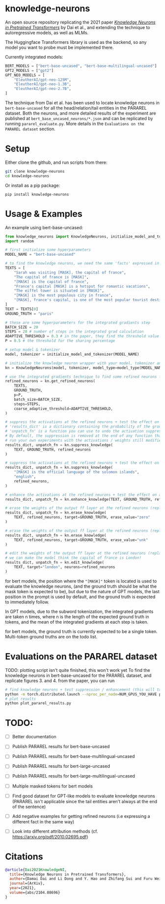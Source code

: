 # knowledge-neurons

An open source repository replicating the 2021 paper *[Knowledge Neurons in Pretrained Transformers](https://arxiv.org/abs/2104.08696)* by Dai et al., and extending the technique to autoregressive models, as well as MLMs.

The Huggingface Transformers library is used as the backend, so any model you want to probe must be implemented there. 

Currently integrated models:
```python
BERT_MODELS = ["bert-base-uncased", "bert-base-multilingual-uncased"]
GPT2_MODELS = ["gpt2"]
GPT_NEO_MODELS = [
    "EleutherAI/gpt-neo-125M",
    "EleutherAI/gpt-neo-1.3B",
    "EleutherAI/gpt-neo-2.7B",
]
```

The technique from Dai et al. has been used to locate knowledge neurons in `bert-base-uncased` for all the head/relation/tail entities in the PARAREL dataset. Both the neurons, and more detailed results of the experiment are published at `bert_base_uncased_neurons/*.json` and can be replicated by running `pararel_evaluate.py`. More details in the `Evaluations on the PARAREL dataset` section. 

# Setup

Either clone the github, and run scripts from there:

```bash
git clone knowledge-neurons
cd knowledge-neurons
```

Or install as a pip package:

```
pip install knowledge-neurons
```

# Usage & Examples

An example using bert-base-uncased:

```python
from knowledge_neurons import KnowledgeNeurons, initialize_model_and_tokenizer, model_type
import random

# first initialize some hyperparameters
MODEL_NAME = "bert-base-uncased"

# to find the knowledge neurons, we need the same 'facts' expressed in multiple different ways, and a ground truth
TEXTS = [
    "Sarah was visiting [MASK], the capital of france",
    "The capital of france is [MASK]",
    "[MASK] is the capital of france",
    "France's capital [MASK] is a hotspot for romantic vacations",
    "The eiffel tower is situated in [MASK]",
    "[MASK] is the most populous city in france",
    "[MASK], france's capital, is one of the most popular tourist destinations in the world",
]
TEXT = TEXTS[0]
GROUND_TRUTH = "paris"

# these are some hyperparameters for the integrated gradients step
BATCH_SIZE = 20
STEPS = 20 # number of steps in the integrated grad calculation
ADAPTIVE_THRESHOLD = 0.3 # in the paper, they find the threshold value `t` by multiplying the max attribution score by some float - this is that float.
P = 0.5 # the threshold for the sharing percentage

# setup model & tokenizer
model, tokenizer = initialize_model_and_tokenizer(MODEL_NAME)

# initialize the knowledge neuron wrapper with your model, tokenizer and a string expressing the type of your model ('gpt2' / 'gpt_neo' / 'bert')
kn = KnowledgeNeurons(model, tokenizer, model_type=model_type(MODEL_NAME))

# use the integrated gradients technique to find some refined neurons for your set of prompts
refined_neurons = kn.get_refined_neurons(
    TEXTS,
    GROUND_TRUTH,
    p=P,
    batch_size=BATCH_SIZE,
    steps=STEPS,
    coarse_adaptive_threshold=ADAPTIVE_THRESHOLD,
)

# suppress the activations at the refined neurons + test the effect on a relevant prompt
# 'results_dict' is a dictionary containing the probability of the ground truth being generated before + after modification, as well as other info
# 'unpatch_fn' is a function you can use to undo the activation suppression in the model. 
# By default, the suppression is removed at the end of any function that applies a patch, but you can set 'undo_modification=False', 
# run your own experiments with the activations / weights still modified, then run 'unpatch_fn' to undo the modifications
results_dict, unpatch_fn = kn.suppress_knowledge(
    TEXT, GROUND_TRUTH, refined_neurons
)

# suppress the activations at the refined neurons + test the effect on an unrelated prompt
results_dict, unpatch_fn = kn.suppress_knowledge(
    "[MASK] is the official language of the solomon islands",
    "english",
    refined_neurons,
)

# enhance the activations at the refined neurons + test the effect on a relevant prompt
results_dict, unpatch_fn = kn.enhance_knowledge(TEXT, GROUND_TRUTH, refined_neurons)

# erase the weights of the output ff layer at the refined neurons (replacing them with zeros) + test the effect
results_dict, unpatch_fn = kn.erase_knowledge(
    TEXT, refined_neurons, target=GROUND_TRUTH, erase_value="zero"
)

# erase the weights of the output ff layer at the refined neurons (replacing them with an unk token) + test the effect
results_dict, unpatch_fn = kn.erase_knowledge(
    TEXT, refined_neurons, target=GROUND_TRUTH, erase_value="unk"
)

# edit the weights of the output ff layer at the refined neurons (replacing them with the word embedding of 'target') + test the effect
# we can make the model think the capital of france is London!
results_dict, unpatch_fn = kn.edit_knowledge(
    TEXT, target="london", neurons=refined_neurons
)
```

for bert models, the position where the `"[MASK]"` token is located is used to evaluate the knowledge neurons, (and the ground truth should be what the mask token is expected to be), but due to the nature of GPT models, the last position in the prompt is used by default, and the ground truth is expected to immediately follow.

In GPT models, due to the subword tokenization, the integrated gradients are taken n times, where n is the length of the expected ground truth in tokens, and the mean of the integrated gradients at each step is taken.

for bert models, the ground truth is currently expected to be a single token. Multi-token ground truths are on the todo list.

# Evaluations on the PARAREL dataset

TODO: plotting script isn't quite finished, this won't work yet
To find the knowledge neurons in bert-base-uncased for the PARAREL dataset, and replicate figures 3. and 4. from the paper, you can run
```bash
# find knowledge neurons + test suppression / enhancement (this will take a day or so on a decent gpu)
python -m torch.distributed.launch --nproc_per_node=NUM_GPUS_YOU_HAVE pararel_evaluate.py
# plot results
python plot_pararel_results.py
```

# TODO:
- [ ] Better documentation
- [ ] Publish PARAREL results for bert-base-uncased
- [ ] Publish PARAREL results for bert-base-multilingual-uncased
- [ ] Publish PARAREL results for bert-large-uncased
- [ ] Publish PARAREL results for bert-large-multilingual-uncased
- [ ] Multiple masked tokens for bert models
- [ ] Find good dataset for GPT-like models to evaluate knowledge neurons (PARAREL isn't applicable since the tail entities aren't always at the end of the sentence)
- [ ] Add negative examples for getting refined neurons (i.e expressing a different fact in the same way)
- [ ] Look into different attribution methods (cf. https://arxiv.org/pdf/2010.02695.pdf)


# Citations
```bibtex
@article{Dai2021KnowledgeNI,
  title={Knowledge Neurons in Pretrained Transformers},
  author={Damai Dai and Li Dong and Y. Hao and Zhifang Sui and Furu Wei},
  journal={ArXiv},
  year={2021},
  volume={abs/2104.08696}
}
```
